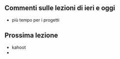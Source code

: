 
## Commenti sulle lezioni di ieri e oggi

* più tempo per i progetti
## Prossima lezione

* kahoot
* 